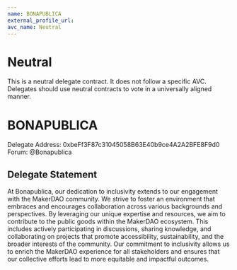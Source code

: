 ```yaml
---
name: BONAPUBLICA
external_profile_url:
avc_name: Neutral
---
```


# Neutral

This is a neutral delegate contract. It does not follow a specific AVC. Delegates should use neutral contracts to vote in a universally aligned manner.

# BONAPUBLICA
Delegate Address: 0xbeFf3F87c31045058B63E40b9ce4A2A2BFE8F9d0  
Forum: @Bonapublica  

## Delegate Statement

At Bonapublica, our dedication to inclusivity extends to our engagement with the MakerDAO community. We strive to foster an environment that embraces and encourages collaboration across various backgrounds and perspectives. By leveraging our unique expertise and resources, we aim to contribute to the public goods within the MakerDAO ecosystem. This includes actively participating in discussions, sharing knowledge, and collaborating on projects that promote accessibility, sustainability, and the broader interests of the community. Our commitment to inclusivity allows us to enrich the MakerDAO experience for all stakeholders and ensures that our collective efforts lead to more equitable and impactful outcomes.